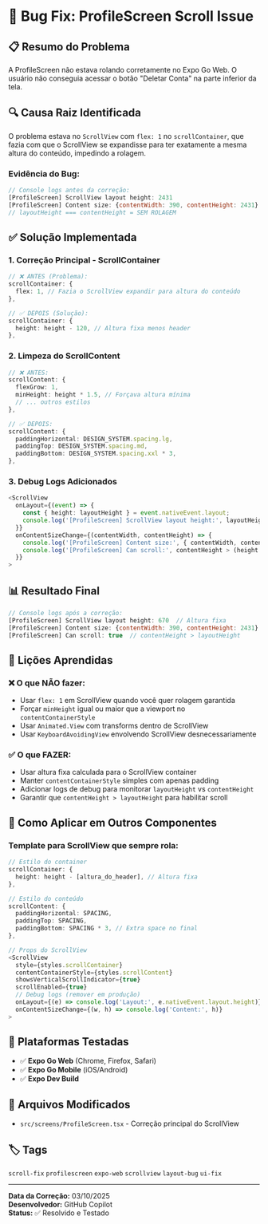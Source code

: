 # 🐛 Bug Fix: ProfileScreen Scroll Issue

## 📋 Resumo do Problema

A ProfileScreen não estava rolando corretamente no Expo Go Web. O usuário não conseguia acessar o botão "Deletar Conta" na parte inferior da tela.

## 🔍 Causa Raiz Identificada

O problema estava no `ScrollView` com `flex: 1` no `scrollContainer`, que fazia com que o ScrollView se expandisse para ter exatamente a mesma altura do conteúdo, impedindo a rolagem.

### Evidência do Bug:
```javascript
// Console logs antes da correção:
[ProfileScreen] ScrollView layout height: 2431
[ProfileScreen] Content size: {contentWidth: 390, contentHeight: 2431}
// layoutHeight === contentHeight = SEM ROLAGEM
```

## ✅ Solução Implementada

### 1. **Correção Principal - ScrollContainer**
```typescript
// ❌ ANTES (Problema):
scrollContainer: {
  flex: 1, // Fazia o ScrollView expandir para altura do conteúdo
},

// ✅ DEPOIS (Solução):
scrollContainer: {
  height: height - 120, // Altura fixa menos header
},
```

### 2. **Limpeza do ScrollContent**
```typescript
// ❌ ANTES:
scrollContent: {
  flexGrow: 1,
  minHeight: height * 1.5, // Forçava altura mínima
  // ... outros estilos
},

// ✅ DEPOIS:
scrollContent: {
  paddingHorizontal: DESIGN_SYSTEM.spacing.lg,
  paddingTop: DESIGN_SYSTEM.spacing.md,
  paddingBottom: DESIGN_SYSTEM.spacing.xxl * 3,
},
```

### 3. **Debug Logs Adicionados**
```typescript
<ScrollView
  onLayout={(event) => {
    const { height: layoutHeight } = event.nativeEvent.layout;
    console.log('[ProfileScreen] ScrollView layout height:', layoutHeight);
  }}
  onContentSizeChange={(contentWidth, contentHeight) => {
    console.log('[ProfileScreen] Content size:', { contentWidth, contentHeight });
    console.log('[ProfileScreen] Can scroll:', contentHeight > (height - 120));
  }}
>
```

## 📊 Resultado Final

```javascript
// Console logs após a correção:
[ProfileScreen] ScrollView layout height: 670  // Altura fixa
[ProfileScreen] Content size: {contentWidth: 390, contentHeight: 2431}
[ProfileScreen] Can scroll: true  // contentHeight > layoutHeight
```

## 🎯 Lições Aprendidas

### ❌ **O que NÃO fazer:**
- Usar `flex: 1` em ScrollView quando você quer rolagem garantida
- Forçar `minHeight` igual ou maior que a viewport no `contentContainerStyle`
- Usar `Animated.View` com transforms dentro de ScrollView
- Usar `KeyboardAvoidingView` envolvendo ScrollView desnecessariamente

### ✅ **O que FAZER:**
- Usar altura fixa calculada para o ScrollView container
- Manter `contentContainerStyle` simples com apenas padding
- Adicionar logs de debug para monitorar `layoutHeight` vs `contentHeight`
- Garantir que `contentHeight > layoutHeight` para habilitar scroll

## 🔧 Como Aplicar em Outros Componentes

### Template para ScrollView que sempre rola:
```typescript
// Estilo do container
scrollContainer: {
  height: height - [altura_do_header], // Altura fixa
},

// Estilo do conteúdo
scrollContent: {
  paddingHorizontal: SPACING,
  paddingTop: SPACING,
  paddingBottom: SPACING * 3, // Extra space no final
},

// Props do ScrollView
<ScrollView
  style={styles.scrollContainer}
  contentContainerStyle={styles.scrollContent}
  showsVerticalScrollIndicator={true}
  scrollEnabled={true}
  // Debug logs (remover em produção)
  onLayout={(e) => console.log('Layout:', e.nativeEvent.layout.height)}
  onContentSizeChange={(w, h) => console.log('Content:', h)}
>
```

## 🚀 Plataformas Testadas

- ✅ **Expo Go Web** (Chrome, Firefox, Safari)
- ✅ **Expo Go Mobile** (iOS/Android)
- ✅ **Expo Dev Build**

## 📝 Arquivos Modificados

- `src/screens/ProfileScreen.tsx` - Correção principal do ScrollView

## 🏷️ Tags

`scroll-fix` `profilescreen` `expo-web` `scrollview` `layout-bug` `ui-fix`

---

**Data da Correção:** 03/10/2025  
**Desenvolvedor:** GitHub Copilot  
**Status:** ✅ Resolvido e Testado
